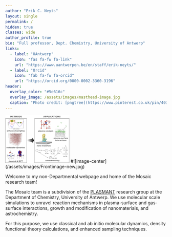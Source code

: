 ```yaml
---
author: "Erik C. Neyts"
layout: single
permalink: /
hidden: true
classes: wide
author_profile: true
bio: "Full professor, Dept. Chemistry, University of Antwerp"
links:
  - label: "UAntwerp"
    icon: "fas fa-fw fa-link"
    url: "https://www.uantwerpen.be/en/staff/erik-neyts/"
  - label: "Orcid"
    icon: "fab fa-fw fa-orcid"
    url: "https://orcid.org/0000-0002-3360-3196"
header:
  overlay_color: "#5e616c"
  overlay_image: /assets/images/masthead-image.jpg
  caption: "Photo credit: [pngtree](https://www.pinterest.co.uk/pin/403283341624204549/)"
---
```


<img src="/assets/images/Frontimage-new.jpg" alt="" width="200"/>
#![image-center](/assets/images/Frontimage-new.jpg)

Welcome to my non-Departmental webpage and home of the Mosaic research team!

The Mosaic team is a subdivision of the [PLASMANT](https://www.uantwerpen.be/en/research-groups/plasmant/) research group at the Department of Chemistry, University of Antwerp. We use molecular scale simulations to unravel reaction mechanisms in plasma-surface and gas-surface interactions, growth and modification of nanomaterials, and astrochemistry. 

For this purpose, we use classical and ab initio molecular dynamics, density functional theory calculations, and enhanced sampling techniques. 
